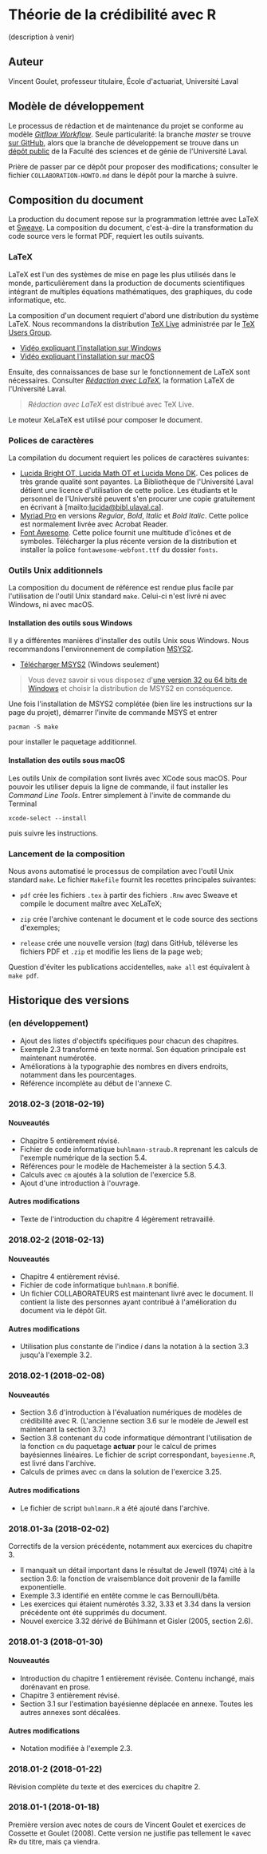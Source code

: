 <!-- Emacs: -*- coding: utf-8; eval: (auto-fill-mode -1); eval: (visual-line-mode t) -*- -->

# Théorie de la crédibilité avec R

(description à venir)

## Auteur

Vincent Goulet, professeur titulaire, École d'actuariat, Université Laval

## Modèle de développement

Le processus de rédaction et de maintenance du projet se conforme au modèle [*Gitflow Workflow*](https://www.atlassian.com/git/tutorials/comparing-workflows#gitflow-workflow). Seule particularité: la branche *master* se trouve [sur GitHub]((https://github.com/vigou3/theorie-credibilite-avec-r)), alors que la branche de développement se trouve dans un [dépôt public](https://projets.fsg.ulaval.ca/git/scm/vg/theorie-credibilite-avec-r-develop) de la Faculté des sciences et de génie de l'Université Laval.

Prière de passer par ce dépôt pour proposer des modifications; consulter le fichier `COLLABORATION-HOWTO.md` dans le dépôt pour la marche à suivre.

## Composition du document

La production du document repose sur la programmation lettrée avec LaTeX et
[Sweave](https://stat.ethz.ch/R-manual/R-devel/library/utils/doc/Sweave.pdf). La composition du document, c'est-à-dire la transformation du code source vers le format PDF, requiert les outils suivants.

### LaTeX

LaTeX est l'un des systèmes de mise en page les plus utilisés dans le monde, particulièrement dans la production de documents scientifiques intégrant de multiples équations mathématiques, des graphiques, du code informatique, etc.

La composition d'un document requiert d'abord une distribution du système LaTeX. Nous recommandons la distribution [TeX Live](https://tug.org/texlive) administrée par le [TeX Users Group](https://tug.org/). 

- [Vidéo expliquant l'installation sur Windows](https://youtu.be/7MfodhaghUk)
- [Vidéo expliquant l'installation sur macOS](https://youtu.be/kA53EQ3Q47w)

Ensuite, des connaissances de base sur le fonctionnement de LaTeX sont nécessaires. Consulter [*Rédaction avec LaTeX*](https://vigou3.github.io/formation-latex-ul/), la formation LaTeX de l'Université Laval. 

>  *Rédaction avec LaTeX* est distribué avec TeX Live. 

Le moteur XeLaTeX est utilisé pour composer le document. 

### Polices de caractères

La compilation du document requiert les polices de caractères suivantes:

- [Lucida Bright OT, Lucida Math OT et Lucida Mono DK](https://tug.org/store/lucida/). Ces polices de très grande qualité sont payantes. La Bibliothèque de l'Université Laval détient une licence d'utilisation de cette police. Les étudiants et le personnel de l'Université peuvent s'en procurer une copie gratuitement en écrivant à [mailto:lucida@bibl.ulaval.ca].
- [Myriad Pro](https://fontsup.com/fr/family/myriad+pro.html) en versions *Regular*, *Bold*, *Italic* et *Bold Italic*. Cette police est normalement livrée avec Acrobat Reader.
- [Font Awesome](http://fontawesome.io/). Cette police fournit une multitude d'icônes et de symboles. Télécharger la plus récente version de la distribution et installer la police `fontawesome-webfont.ttf` du dossier `fonts`.

### Outils Unix additionnels

La composition du document de référence est rendue plus facile par l'utilisation de l'outil Unix standard `make`. Celui-ci n'est livré ni avec Windows, ni avec macOS.

#### Installation des outils sous Windows

Il y a différentes manières d'installer des outils Unix sous Windows. Nous recommandons l'environnement de compilation [MSYS2](http://www.msys2.org/).

- [Télécharger MSYS2](http://www.msys2.org/) (Windows seulement)

> Vous devez savoir si vous disposez d'[une version 32 ou 64 bits de Windows](https://support.microsoft.com/fr-ca/help/15056/windows-7-32-64-bit-faq) et choisir la distribution de MSYS2 en conséquence. 

Une fois l'installation de MSYS2 complétée (bien lire les instructions sur la page du projet), démarrer l'invite de commande MSYS et entrer

    pacman -S make

pour installer le paquetage additionnel.

#### Installation des outils sous macOS

Les outils Unix de compilation sont livrés avec XCode sous macOS. Pour pouvoir les utiliser depuis la ligne de commande, il faut installer les *Command Line Tools*. Entrer simplement à l'invite de commande du Terminal

    xcode-select --install

puis suivre les instructions.

### Lancement de la composition

Nous avons automatisé le processus de compilation avec l'outil Unix standard `make`. Le fichier `Makefile` fournit les recettes principales suivantes:

- `pdf` crée les fichiers `.tex` à partir des fichiers `.Rnw` avec Sweave et compile le document maître avec XeLaTeX;

- `zip` crée l'archive contenant le document et le code source des sections d'exemples;

- `release` crée une nouvelle version (*tag*) dans GitHub, téléverse les fichiers PDF et `.zip` et modifie les liens de la page web;

Question d'éviter les publications accidentelles, `make all` est équivalent à `make pdf`.

## Historique des versions

### (en développement)

- Ajout des listes d'objectifs spécifiques pour chacun des chapitres.
- Exemple 2.3 transformé en texte normal. Son équation principale est maintenant numérotée.
- Améliorations à la typographie des nombres en divers endroits, notamment dans les pourcentages.
- Référence incomplète au début de l'annexe C.

### 2018.02-3 (2018-02-19)

#### Nouveautés

- Chapitre 5 entièrement révisé.
- Fichier de code informatique `buhlmann-straub.R` reprenant les calculs de l'exemple numérique de la section 5.4.
- Références pour le modèle de Hachemeister à la section 5.4.3.
- Calculs avec `cm` ajoutés à la solution de l'exercice 5.8.
- Ajout d'une introduction à l'ouvrage.

#### Autres modifications

- Texte de l'introduction du chapitre 4 légèrement retravaillé.

### 2018.02-2 (2018-02-13)

#### Nouveautés

- Chapitre 4 entièrement révisé.
- Fichier de code informatique `buhlmann.R` bonifié.
- Un fichier COLLABORATEURS est maintenant livré avec le document. Il contient la liste des personnes ayant contribué à l'amélioration du document via le dépôt Git.

#### Autres modifications

- Utilisation plus constante de l'indice *i* dans la notation à la section 3.3 jusqu'à  l'exemple 3.2.

### 2018.02-1 (2018-02-08)

#### Nouveautés

- Section 3.6 d'introduction à l'évaluation numériques de modèles de crédibilité avec R. (L'ancienne section 3.6 sur le modèle de Jewell est maintenant la section 3.7.)
- Section 3.8 contenant du code informatique démontrant l'utilisation de la fonction `cm` du paquetage **actuar** pour le calcul de primes bayésiennes linéaires. Le fichier de script correspondant, `bayesienne.R`, est livré dans l'archive.
- Calculs de primes avec `cm` dans la solution de l'exercice 3.25.

#### Autres modifications

- Le fichier de script `buhlmann.R` a été ajouté dans l'archive.

### 2018.01-3a (2018-02-02)

Correctifs de la version précédente, notamment aux exercices du chapitre 3.

- Il manquait un détail important dans le résultat de Jewell (1974) cité à la section 3.6: la fonction de vraisemblance doit provenir de la famille exponentielle.
- Exemple 3.3 identifié en entête comme le cas Bernoulli/bêta.
- Les exercices qui étaient numérotés 3.32, 3.33 et 3.34 dans la version précédente ont été supprimés du document.
- Nouvel exercice 3.32 dérivé de Bühlmann et Gisler (2005, section 2.6). 

### 2018.01-3 (2018-01-30)

#### Nouveautés

- Introduction du chapitre 1 entièrement révisée. Contenu inchangé, mais dorénavant en prose.
- Chapitre 3 entièrement révisé.
- Section 3.1 sur l'estimation bayésienne déplacée en annexe. Toutes les autres annexes sont décalées.

#### Autres modifications

- Notation modifiée à l'exemple 2.3.

### 2018.01-2 (2018-01-22)

Révision complète du texte et des exercices du chapitre 2.

### 2018.01-1 (2018-01-18)

Première version avec notes de cours de Vincent Goulet et exercices de Cossette et Goulet (2008). Cette version ne justifie pas tellement le «avec R» du titre, mais ça viendra.
